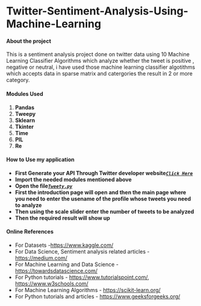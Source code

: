 # Twitter-Sentiment-Analysis-Using-Machine-Learning
#### About the project

This is a sentiment analysis project done on twitter data using 10 Machine Learning Classifier Algorithms which analyze whether the tweet is positive , negative or neutral, i have used those machine learning classifier algotithms which accepts data in sparse matrix and catergories the result in 2 or more category.

#### Modules Used
1. **Pandas**
2. **Tweepy**
3. **Sklearn**
4. **Tkinter**
5. **Time**
6. **PIL**
7. **Re**

#### How to Use my application
* **First Generate your API Through Twitter developer website[_`Click Here`_](https://developer.twitter.com/)**
* **Import the needed modules mentioned above**
* **Open the file[_`Tweety.py`_]()**
* **First the introduction page will open and then the main page where you need to enter the usename of the profile whose tweets you need to analyze**
* **Then using the scale slider enter the number of tweets to be analyzed**
* **Then the required result will show up**

#### Online References

*	For Datasets -https://www.kaggle.com/
*	For Data Science, Sentiment analysis related articles - https://medium.com/
*	For Machine Learning and Data Science - https://towardsdatascience.com/
*	For Python tutorials - https://www.tutorialspoint.com/, https://www.w3schools.com/
*	For Machine Learning Algorithms - https://scikit-learn.org/
*	For Python tutorials and articles - https://www.geeksforgeeks.org/
